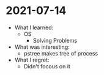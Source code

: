 # 2021-07-14

- What I learned:
  - OS
    - Solving Problems 
- What was interesting:
  - pstree makes tree of process 
- What I regret: 
  - Didn't focous on it